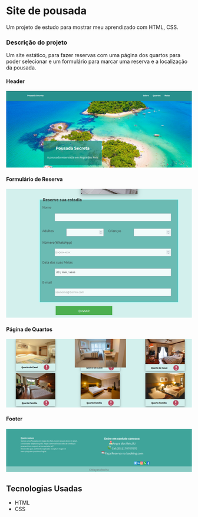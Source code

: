 # Site de pousada
Um projeto de estudo para mostrar meu aprendizado com HTML, CSS.

### Descrição do projeto
Um site estático, para fazer reservas com uma página dos quartos para poder selecionar e um formulário para marcar uma reserva e a localização da pousada.

#### Header
![Header](/assets/header.png)
#### Formulário de Reserva
![Formulário de Reserva](/assets/reserva.png)
####  Página de Quartos
![Página de Quartos](/assets/pagina2.png)
#### Footer
![Footer](/assets/footer.png)



## Tecnologias Usadas
- HTML
- CSS
